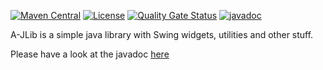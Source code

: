 [![Maven Central](https://img.shields.io/maven-central/v/com.fathzer/ajlib)](https://central.sonatype.com/artifact/com.fathzer/ajlib)
[![License](https://img.shields.io/badge/license-Apache%202.0-brightgreen.svg)](https://github.com/fathzer/ajlib/blob/master/LICENSE)
[![Quality Gate Status](https://sonarcloud.io/api/project_badges/measure?project=fathzer_ajlib&metric=alert_status)](https://sonarcloud.io/summary/new_code?id=fathzer_ajlib)
[![javadoc](https://javadoc.io/badge2/com.fathzer/ajlib/javadoc.svg)](https://javadoc.io/doc/com.fathzer/ajlib)

A-JLib is a simple java library with Swing widgets, utilities and other stuff.

Please have a look at the javadoc [here](https://javadoc.io/doc/com.fathzer/ajlib/latest/index.html)
